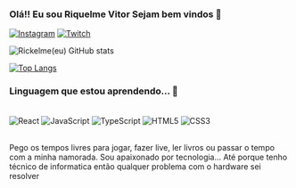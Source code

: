 ### Olá!! Eu sou Riquelme Vitor Sejam bem vindos 🤙

[![Instagram](https://img.shields.io/badge/Instagram-E4405F?style=for-the-badge&logo=instagram&logoColor=white)](https://www.instagram.com/ricky_santss/)
[![Twitch](https://img.shields.io/badge/Twitch-9146FF?style=for-the-badge&logo=twitch&logoColor=white)](https://www.twitch.tv/rickysantss)

![Rickelme(eu) GitHub stats](https://github-readme-stats.vercel.app/api?username=RickSants&show_icons=true&theme=white)

[![Top Langs](https://github-readme-stats.vercel.app/api/top-langs/?username=RickSants&layout=compact)](https://github.com/anuraghazra/github-readme-stats)

### Linguagem que estou aprendendo... 📖
<div style="display: inline_block"><br/>
<img align="center" alt="React" src="https://img.shields.io/badge/React-20232A?style=for-the-badge&logo=react&logoColor=61DAFB" />
<img align="center" alt="JavaScript" src="https://img.shields.io/badge/JavaScript-F7DF1E?style=for-the-badge&logo=javascript&logoColor=black" />
<img align="center" alt="TypeScript" src="https://img.shields.io/badge/TypeScript-007ACC?style=for-the-badge&logo=typescript&logoColor=white" />
<img align="center" alt="HTML5" src="https://img.shields.io/badge/HTML5-E34F26?style=for-the-badge&logo=html5&logoColor=white" />
<img align="center" alt="CSS3" src="https://img.shields.io/badge/CSS-239120?&style=for-the-badge&logo=css3&logoColor=white" />

</div><br/>

Pego os tempos livres para jogar, fazer live, ler livros ou passar o tempo com a minha namorada. Sou apaixonado por tecnologia... Até porque tenho técnico de informatica então qualquer problema com o hardware sei resolver
